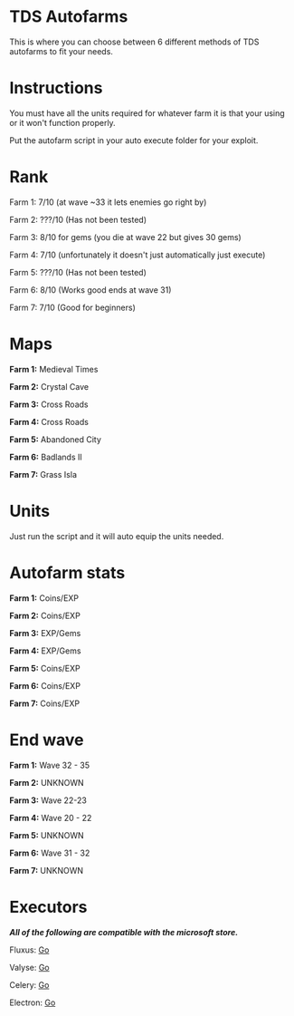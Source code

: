 # TDS Autofarms
This is where you can choose between 6 different methods of TDS autofarms to fit your needs.

# Instructions

You must have all the units required for whatever farm it is that your using or it won't function properly.

Put the autofarm script in your auto execute folder for your exploit.

# Rank

Farm 1: 7/10 (at wave ~33 it lets enemies go right by)

Farm 2: ???/10 (Has not been tested)

Farm 3: 8/10 for gems (you die at wave 22 but gives 30 gems)

Farm 4: 7/10 (unfortunately it doesn't just automatically just execute)

Farm 5: ???/10 (Has not been tested)

Farm 6: 8/10 (Works good ends at wave 31)

Farm 7: 7/10 (Good for beginners)

# Maps

**Farm 1:** Medieval Times

**Farm 2:** Crystal Cave

**Farm 3:** Cross Roads

**Farm 4:** Cross Roads

**Farm 5:** Abandoned City

**Farm 6:** Badlands II

**Farm 7:** Grass Isla

# Units

Just run the script and it will auto equip the units needed.

# Autofarm stats

**Farm 1:** Coins/EXP

**Farm 2:** Coins/EXP

**Farm 3:** EXP/Gems

**Farm 4:** EXP/Gems

**Farm 5:** Coins/EXP

**Farm 6:** Coins/EXP

**Farm 7:** Coins/EXP

# End wave

**Farm 1:** Wave 32 - 35

**Farm 2:** UNKNOWN

**Farm 3:** Wave 22-23

**Farm 4:** Wave 20 - 22

**Farm 5:** UNKNOWN

**Farm 6:** Wave 31 - 32

**Farm 7:** UNKNOWN

# Executors

***All of the following  are compatible with the microsoft store.***

Fluxus: <a href="https://fluxteam.net" target="_Blank">Go</a>

Valyse: <a href="https://valyse.net" target="_Blank">Go</a>

Celery: <a href="https://0xvienna.github.io/Celery/" target="_Blank">Go</a>

Electron: <a href="https://ryos.lol" target="_Blank">Go</a>
